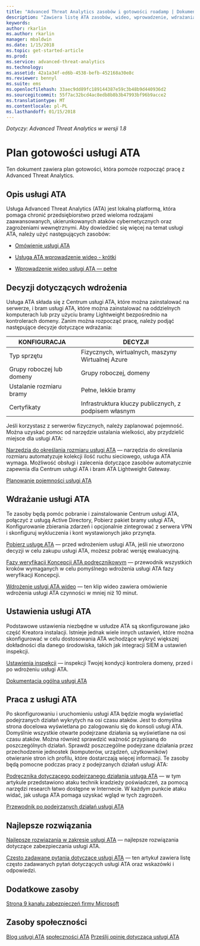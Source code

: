 ```yaml
---
title: "Advanced Threat Analytics zasobów i gotowości roadamp | Dokumentacja firmy Microsoft"
description: "Zawiera listę ATA zasobów, wideo, wprowadzenie, wdrażania i linki plan gotowości."
keywords: 
author: rkarlin
ms.author: rkarlin
manager: mbaldwin
ms.date: 1/15/2018
ms.topic: get-started-article
ms.prod: 
ms.service: advanced-threat-analytics
ms.technology: 
ms.assetid: 42a1a34f-ed6b-4538-befb-452168a30e8c
ms.reviewer: bennyl
ms.suite: ems
ms.openlocfilehash: 33aec9dd89fc189144387e59c3b48b9d440936d2
ms.sourcegitcommit: 55f7ac32bcd4ac8edb8b8b3b47993bf96b9acce2
ms.translationtype: MT
ms.contentlocale: pl-PL
ms.lasthandoff: 01/15/2018
---
```

*Dotyczy: Advanced Threat Analytics w wersji 1.8*

# <a name="ata-readiness-roadmap"></a>Plan gotowości usługi ATA 
Ten dokument zawiera plan gotowości, która pomoże rozpocząć pracę z Advanced Threat Analytics.

## <a name="understanding-ata"></a>Opis usługi ATA

Usługa Advanced Threat Analytics (ATA) jest lokalną platformą, która pomaga chronić przedsiębiorstwo przed wieloma rodzajami zaawansowanych, ukierunkowanych ataków cybernetycznych oraz zagrożeniami wewnętrznymi. Aby dowiedzieć się więcej na temat usługi ATA, należy użyć następujących zasobów:

- [Omówienie usługi ATA](https://aka.ms/ATAOverview)

- [Usługa ATA wprowadzenie wideo - krótki](https://aka.ms/ATAShort)

- [Wprowadzenie wideo usługi ATA — pełne](https://aka.ms/ATAVideo) 


## <a name="deployment-decisions"></a>Decyzji dotyczących wdrożenia

Usługa ATA składa się z Centrum usługi ATA, które można zainstalować na serwerze, i bram usługi ATA, które można zainstalować na oddzielnych komputerach lub przy użyciu bramy Lightweight bezpośrednio na kontrolerach domeny. Zanim można rozpocząć pracę, należy podjąć następujące decyzje dotyczące wdrażania:

|KONFIGURACJA|DECYZJI|
|----|----|
|Typ sprzętu|Fizycznych, wirtualnych, maszyny Wirtualnej Azure|
|Grupy roboczej lub domeny|Grupy roboczej, domeny|
|Ustalanie rozmiaru bramy|Pełne, lekkie bramy|
|Certyfikaty|Infrastruktura kluczy publicznych, z podpisem własnym|

Jeśli korzystasz z serwerów fizycznych, należy zaplanować pojemność. Można uzyskać pomoc od narzędzie ustalania wielkości, aby przydzielić miejsce dla usługi ATA:

[Narzędzia do określania rozmiaru usługi ATA](http://aka.ms/atasizing) — narzędzia do określania rozmiaru automatyzuje kolekcji ilość ruchu sieciowego, usługa ATA wymaga. Możliwość obsługi i zalecenia dotyczące zasobów automatycznie zapewnia dla Centrum usługi ATA i bram ATA Lightweight Gateway.

[Planowanie pojemności usługi ATA](https://docs.microsoft.com/en-us/advanced-threat-analytics/ata-capacity-planning)

## <a name="deploy-ata"></a>Wdrażanie usługi ATA

Te zasoby będą pomóc pobranie i zainstalowanie Centrum usługi ATA, połączyć z usługą Active Directory, Pobierz pakiet bramy usługi ATA, Konfigurowanie zbierania zdarzeń i opcjonalnie zintegrować z serwera VPN i skonfiguruj wykluczenia i kont wystawionych jako przynęta.

[Pobierz usługę ATA](http://aka.ms/ataeval) — przed wdrożeniem usługi ATA, jeśli nie utworzono decyzji w celu zakupu usługi ATA, możesz pobrać wersję ewaluacyjną. 

[Fazy weryfikacji Koncepcji ATA podręcznikowym](http://aka.ms/atapoc) — przewodnik wszystkich kroków wymaganych w celu pomyślnego wdrożenia usługi ATA fazy weryfikacji Koncepcji.

[Wdrożenie usługi ATA wideo](https://channel9.msdn.com/Shows/Microsoft-Security/Overview-of-ATA-Deployment-in-10-Minutes) — ten klip wideo zawiera omówienie wdrożenia usługi ATA czynności w mniej niż 10 minut.

## <a name="ata-settings"></a>Ustawienia usługi ATA

Podstawowe ustawienia niezbędne w usłudze ATA są skonfigurowane jako część Kreatora instalacji. Istnieje jednak wiele innych ustawień, które można skonfigurować w celu dostosowania ATA wchodzące wykryć większej dokładności dla danego środowiska, takich jak integracji SIEM a ustawień inspekcji.

[Ustawienia inspekcji](https://aka.ms/ataauditingblog) — inspekcji Twojej kondycji kontrolera domeny, przed i po wdrożeniu usługi ATA.

[Dokumentacja ogólna usługi ATA](https://docs.microsoft.com/en-us/advanced-threat-analytics/)

## <a name="work-with-ata"></a>Praca z usługi ATA

Po skonfigurowaniu i uruchomieniu usługi ATA będzie mogła wyświetlać podejrzanych działań wykrytych na osi czasu ataków. Jest to domyślna strona docelowa wyświetlana po zalogowaniu się do konsoli usługi ATA. Domyślnie wszystkie otwarte podejrzane działania są wyświetlane na osi czasu ataków. Można również sprawdzić ważność przypisaną do poszczególnych działań. Sprawdź poszczególne podejrzane działania przez przechodzenie jednostek (komputerów, urządzeń, użytkowników) otwieranie stron ich profilu, które dostarczają więcej informacji. Te zasoby będą pomocne podczas pracy z podejrzanych działań usługi ATA:

[Podręcznika dotyczącego podejrzanego działania usługa ATA](http://aka.ms/ataplaybook) — w tym artykule przedstawiono ataku technik kradzieży poświadczeń, za pomocą narzędzi research łatwo dostępne w Internecie. W każdym punkcie ataku widać, jak usługa ATA pomaga uzyskać wgląd w tych zagrożeń.

[Przewodnik po podejrzanych działań usługi ATA](http://aka.ms/atasaguide)



## <a name="security-best-practices"></a>Najlepsze rozwiązania

[Najlepsze rozwiązania w zakresie usługi ATA](https://aka.ms/atasecbestpractices) — najlepsze rozwiązania dotyczące zabezpieczania usługi ATA.

[Często zadawane pytania dotyczące usługi ATA](http://aka.ms/atafaq) — ten artykuł zawiera listę często zadawanych pytań dotyczących usługi ATA oraz wskazówki i odpowiedzi.

## <a name="additional-resources"></a>Dodatkowe zasoby

[Strona 9 kanału zabezpieczeń firmy Microsoft](https://channel9.msdn.com/Shows/Microsoft-Security/)

## <a name="community-resources"></a>Zasoby społeczności

[Blog usługi ATA](https://aka.ms/ATABlog)
[społeczności ATA](https://aka.ms/ATACommunity)
[Prześlij opinię dotyczącą usługi ATA](https://aka.ms/ATAUserVoice)
